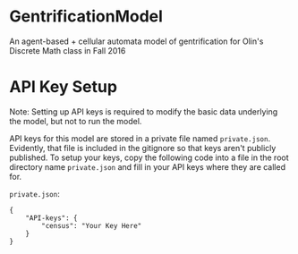 # GentrificationModel
An agent-based + cellular automata model of gentrification for Olin's Discrete Math class in Fall 2016

# API Key Setup
Note: Setting up API keys is required to modify the basic data underlying the model, but not to run the model.

API keys for this model are stored in a private file named `private.json`. Evidently, that file is included in the gitignore so that keys aren't publicly published. To setup your keys, copy the following code into a file in the root directory name `private.json` and fill in your API keys where they are called for.

`private.json`:
```
{
    "API-keys": {
        "census": "Your Key Here"
    }
}
```